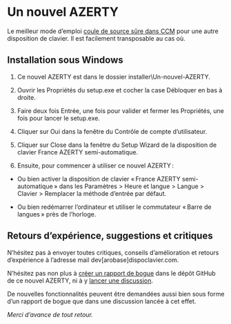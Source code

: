 # Un nouvel AZERTY

Le meilleur mode d’emploi [coule de source sûre dans CCM](https://www.commentcamarche.net/informatique/windows/33353-majuscules-accentuees-windows-quad/) pour une autre disposition de clavier. Il est facilement transposable au cas où.

## Installation sous Windows

1. Ce nouvel AZERTY est dans le dossier installer\\Un-nouvel-AZERTY.

2. Ouvrir les Propriétés du setup.exe et cocher la case Débloquer en bas à droite.

3. Faire deux fois Entrée, une fois pour valider et fermer les Propriétés, une fois pour lancer le setup.exe.

4. Cliquer sur Oui dans la fenêtre du Contrôle de compte d’utilisateur.

5. Cliquer sur Close dans la fenêtre du Setup Wizard de la disposition de clavier France AZERTY semi-automatique.

6. Ensuite, pour commencer à utiliser ce nouvel AZERTY :

* Ou bien activer la disposition de clavier « France AZERTY semi-automatique » dans les Paramètres > Heure et langue > Langue > Clavier > Remplacer la méthode d’entrée par défaut.

* Ou bien redémarrer l’ordinateur et utiliser le commutateur « Barre de langues » près de l’horloge.

## Retours d’expérience, suggestions et critiques

N’hésitez pas à envoyer toutes critiques, conseils d’amélioration et retours d’expérience à l’adresse mail dev[arobase]dispoclavier.com.

N’hésitez pas non plus à [créer un rapport de bogue](https://github.com/dispoclavier/nouvel-azerty/issues) dans
le dépôt GitHub de ce nouvel AZERTY, ni à y [lancer une discussion](https://github.com/dispoclavier/nouvel-azerty/discussions).

De nouvelles fonctionnalités peuvent être demandées aussi bien sous forme d’un rapport de bogue que dans une discussion lancée à cet effet.

*Merci d’avance de tout retour.*
